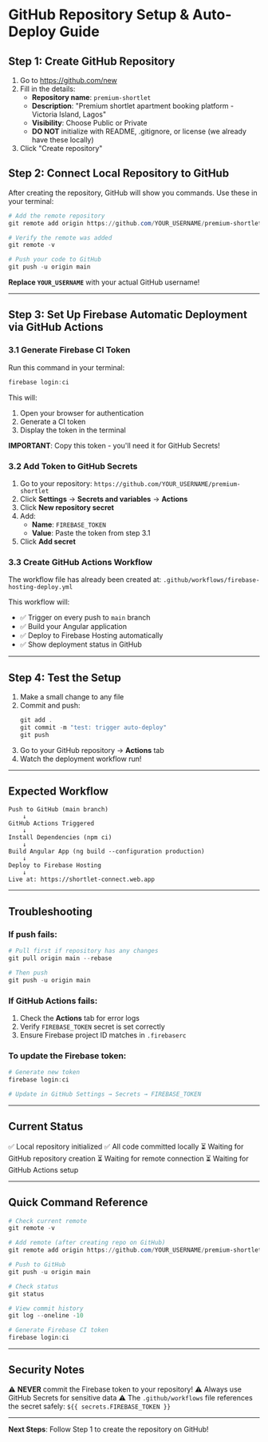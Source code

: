 # GitHub Repository Setup & Auto-Deploy Guide

## Step 1: Create GitHub Repository

1. Go to https://github.com/new
2. Fill in the details:
   - **Repository name**: `premium-shortlet`
   - **Description**: "Premium shortlet apartment booking platform - Victoria Island, Lagos"
   - **Visibility**: Choose Public or Private
   - **DO NOT** initialize with README, .gitignore, or license (we already have these locally)
3. Click "Create repository"

## Step 2: Connect Local Repository to GitHub

After creating the repository, GitHub will show you commands. Use these in your terminal:

```powershell
# Add the remote repository
git remote add origin https://github.com/YOUR_USERNAME/premium-shortlet.git

# Verify the remote was added
git remote -v

# Push your code to GitHub
git push -u origin main
```

**Replace `YOUR_USERNAME`** with your actual GitHub username!

---

## Step 3: Set Up Firebase Automatic Deployment via GitHub Actions

### 3.1 Generate Firebase CI Token

Run this command in your terminal:

```powershell
firebase login:ci
```

This will:
1. Open your browser for authentication
2. Generate a CI token
3. Display the token in the terminal

**IMPORTANT**: Copy this token - you'll need it for GitHub Secrets!

### 3.2 Add Token to GitHub Secrets

1. Go to your repository: `https://github.com/YOUR_USERNAME/premium-shortlet`
2. Click **Settings** → **Secrets and variables** → **Actions**
3. Click **New repository secret**
4. Add:
   - **Name**: `FIREBASE_TOKEN`
   - **Value**: Paste the token from step 3.1
5. Click **Add secret**

### 3.3 Create GitHub Actions Workflow

The workflow file has already been created at:
`.github/workflows/firebase-hosting-deploy.yml`

This workflow will:
- ✅ Trigger on every push to `main` branch
- ✅ Build your Angular application
- ✅ Deploy to Firebase Hosting automatically
- ✅ Show deployment status in GitHub

---

## Step 4: Test the Setup

1. Make a small change to any file
2. Commit and push:
   ```powershell
   git add .
   git commit -m "test: trigger auto-deploy"
   git push
   ```
3. Go to your GitHub repository → **Actions** tab
4. Watch the deployment workflow run!

---

## Expected Workflow

```
Push to GitHub (main branch)
    ↓
GitHub Actions Triggered
    ↓
Install Dependencies (npm ci)
    ↓
Build Angular App (ng build --configuration production)
    ↓
Deploy to Firebase Hosting
    ↓
Live at: https://shortlet-connect.web.app
```

---

## Troubleshooting

### If push fails:
```powershell
# Pull first if repository has any changes
git pull origin main --rebase

# Then push
git push -u origin main
```

### If GitHub Actions fails:
1. Check the **Actions** tab for error logs
2. Verify `FIREBASE_TOKEN` secret is set correctly
3. Ensure Firebase project ID matches in `.firebaserc`

### To update the Firebase token:
```powershell
# Generate new token
firebase login:ci

# Update in GitHub Settings → Secrets → FIREBASE_TOKEN
```

---

## Current Status

✅ Local repository initialized
✅ All code committed locally
⏳ Waiting for GitHub repository creation
⏳ Waiting for remote connection
⏳ Waiting for GitHub Actions setup

---

## Quick Command Reference

```powershell
# Check current remote
git remote -v

# Add remote (after creating repo on GitHub)
git remote add origin https://github.com/YOUR_USERNAME/premium-shortlet.git

# Push to GitHub
git push -u origin main

# Check status
git status

# View commit history
git log --oneline -10

# Generate Firebase CI token
firebase login:ci
```

---

## Security Notes

⚠️ **NEVER** commit the Firebase token to your repository!
⚠️ Always use GitHub Secrets for sensitive data
⚠️ The `.github/workflows` file references the secret safely: `${{ secrets.FIREBASE_TOKEN }}`

---

**Next Steps**: Follow Step 1 to create the repository on GitHub!
